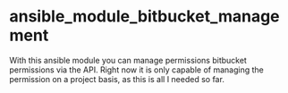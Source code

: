 # ansible_module_bitbucket_management
With this ansible module you can manage permissions bitbucket permissions via the API. Right now it is only capable of managing the permission on a project basis, as this is all I needed so far.